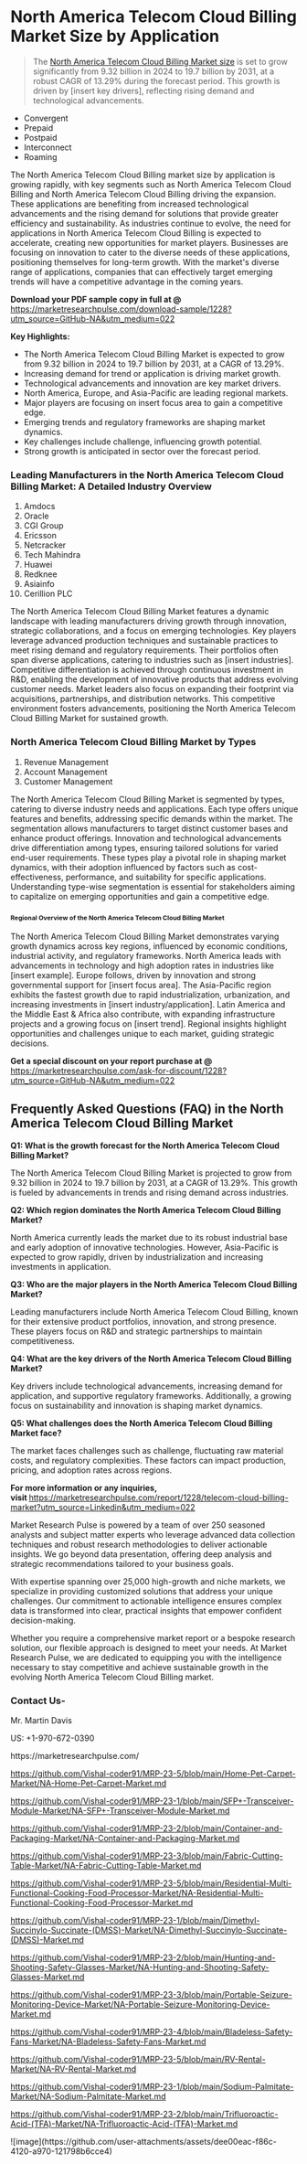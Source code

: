 <h1>North America Telecom Cloud Billing Market&nbsp;Size by Application</h1><blockquote><p>The <a href="https://marketresearchpulse.com/download-sample/1228?utm_source=GitHub-NA&amp;utm_medium=022">North America Telecom Cloud Billing Market size</a> is set to grow significantly from 9.32 billion in 2024 to 19.7 billion by 2031, at a robust CAGR of 13.29% during the forecast period. This growth is driven by [insert key drivers], reflecting rising demand and technological advancements.</p></blockquote><ul><li>Convergent <li> Prepaid <li> Postpaid <li> Interconnect <li> Roaming</li></ul><p>The North America Telecom Cloud Billing market size by application is growing rapidly, with key segments such as North America Telecom Cloud Billing and North America Telecom Cloud Billing driving the expansion. These applications are benefiting from increased technological advancements and the rising demand for solutions that provide greater efficiency and sustainability. As industries continue to evolve, the need for applications in North America Telecom Cloud Billing is expected to accelerate, creating new opportunities for market players. Businesses are focusing on innovation to cater to the diverse needs of these applications, positioning themselves for long-term growth. With the market's diverse range of applications, companies that can effectively target emerging trends will have a competitive advantage in the coming years.</p><p><strong>Download your PDF sample copy in full at @ </strong><a href="https://marketresearchpulse.com/download-sample/1228?utm_source=GitHub-NA&amp;utm_medium=022">https://marketresearchpulse.com/download-sample/1228?utm_source=GitHub-NA&amp;utm_medium=022</a></p><p><strong>Key Highlights: </strong></p><ul><li>The North America Telecom Cloud Billing Market is expected to grow from 9.32 billion in 2024 to 19.7 billion by 2031, at a CAGR of 13.29%.</li><li>Increasing demand for trend or application is driving market growth.</li><li>Technological advancements and innovation are key market drivers.</li><li>North America, Europe, and Asia-Pacific are leading regional markets.</li><li>Major players are focusing on insert focus area to gain a competitive edge.</li><li>Emerging trends and regulatory frameworks are shaping market dynamics.</li><li>Key challenges include challenge, influencing growth potential.</li><li>Strong growth is anticipated in sector over the forecast period.</li></ul><h3>Leading Manufacturers in the North America Telecom Cloud Billing Market: A Detailed Industry Overview</h3><ol><li>Amdocs</li><li>Oracle</li><li>CGI Group</li><li>Ericsson</li><li>Netcracker</li><li>Tech Mahindra</li><li>Huawei</li><li>Redknee</li><li>Asiainfo</li><li>Cerillion PLC</li></ol><div class="flex max-w-full flex-col flex-grow"><div class="min-h-8 text-message flex w-full flex-col items-end gap-2 whitespace-normal break-words [.text-message+&amp;]:mt-5" dir="auto" data-message-author-role="assistant" data-message-id="fd8432e4-4910-450d-b182-61b7bfb0a01f" data-message-model-slug="gpt-4o"><div class="flex w-full flex-col gap-1 empty:hidden first:pt-[3px]"><div class="markdown prose w-full break-words dark:prose-invert light"><p>The North America Telecom Cloud Billing Market features a dynamic landscape with leading manufacturers driving growth through innovation, strategic collaborations, and a focus on emerging technologies. Key players leverage advanced production techniques and sustainable practices to meet rising demand and regulatory requirements. Their portfolios often span diverse applications, catering to industries such as [insert industries]. Competitive differentiation is achieved through continuous investment in R&amp;D, enabling the development of innovative products that address evolving customer needs. Market leaders also focus on expanding their footprint via acquisitions, partnerships, and distribution networks. This competitive environment fosters advancements, positioning the North America Telecom Cloud Billing Market for sustained growth.</p></div></div></div></div><h3>North America Telecom Cloud Billing Market by Types</h3><ol><li>Revenue Management <li> Account Management <li> Customer Management</li></ol><div class="flex max-w-full flex-col flex-grow"><div class="min-h-8 text-message flex w-full flex-col items-end gap-2 whitespace-normal break-words [.text-message+&amp;]:mt-5" dir="auto" data-message-author-role="assistant" data-message-id="084470be-0bb7-4664-bddf-5156b4f41249" data-message-model-slug="gpt-4o-mini"><div class="flex w-full flex-col gap-1 empty:hidden first:pt-[3px]"><div class="markdown prose w-full break-words dark:prose-invert light"><p>The North America Telecom Cloud Billing Market is segmented by types, catering to diverse industry needs and applications. Each type offers unique features and benefits, addressing specific demands within the market. The segmentation allows manufacturers to target distinct customer bases and enhance product offerings. Innovation and technological advancements drive differentiation among types, ensuring tailored solutions for varied end-user requirements. These types play a pivotal role in shaping market dynamics, with their adoption influenced by factors such as cost-effectiveness, performance, and suitability for specific applications. Understanding type-wise segmentation is essential for stakeholders aiming to capitalize on emerging opportunities and gain a competitive edge.</p></div></div></div></div><h3><span style="font-size: 11px;">Regional Overview of the North America Telecom Cloud Billing Market</span></h3><div class="flex max-w-full flex-col flex-grow"><div class="min-h-8 text-message flex w-full flex-col items-end gap-2 whitespace-normal break-words [.text-message+&amp;]:mt-5" dir="auto" data-message-author-role="assistant" data-message-id="e9038762-ce64-4e30-91c9-9bd413514231" data-message-model-slug="gpt-4o-mini"><div class="flex w-full flex-col gap-1 empty:hidden first:pt-[3px]"><div class="markdown prose w-full break-words dark:prose-invert light"><p>The North America Telecom Cloud Billing Market demonstrates varying growth dynamics across key regions, influenced by economic conditions, industrial activity, and regulatory frameworks. North America leads with advancements in technology and high adoption rates in industries like [insert example]. Europe follows, driven by innovation and strong governmental support for [insert focus area]. The Asia-Pacific region exhibits the fastest growth due to rapid industrialization, urbanization, and increasing investments in [insert industry/application]. Latin America and the Middle East &amp; Africa also contribute, with expanding infrastructure projects and a growing focus on [insert trend]. Regional insights highlight opportunities and challenges unique to each market, guiding strategic decisions.</p></div></div></div></div><p><strong>Get a special discount on your report purchase at @ </strong><a href="https://marketresearchpulse.com/ask-for-discount/1228?utm_source=GitHub-NA&amp;utm_medium=022">https://marketresearchpulse.com/ask-for-discount/1228?utm_source=GitHub-NA&amp;utm_medium=022</a></p><h2>Frequently Asked Questions (FAQ) in the North America Telecom Cloud Billing Market</h2><p><strong>Q1: What is the growth forecast for the North America Telecom Cloud Billing Market?</strong></p><p>The North America Telecom Cloud Billing Market is projected to grow from 9.32 billion in 2024 to 19.7 billion by 2031, at a CAGR of 13.29%. This growth is fueled by advancements in trends and rising demand across industries.</p><p><strong>Q2: Which region dominates the North America Telecom Cloud Billing Market?</strong></p><p>North America currently leads the market due to its robust industrial base and early adoption of innovative technologies. However, Asia-Pacific is expected to grow rapidly, driven by industrialization and increasing investments in application.</p><p><strong>Q3: Who are the major players in the North America Telecom Cloud Billing Market?</strong></p><p>Leading manufacturers include North America Telecom Cloud Billing, known for their extensive product portfolios, innovation, and strong presence. These players focus on R&amp;D and strategic partnerships to maintain competitiveness.</p><p><strong>Q4: What are the key drivers of the North America Telecom Cloud Billing Market?</strong></p><p>Key drivers include technological advancements, increasing demand for application, and supportive regulatory frameworks. Additionally, a growing focus on sustainability and innovation is shaping market dynamics.</p><p><strong>Q5: What challenges does the North America Telecom Cloud Billing Market face?</strong></p><p>The market faces challenges such as challenge, fluctuating raw material costs, and regulatory complexities. These factors can impact production, pricing, and adoption rates across regions.</p><p><strong>For more information or any inquiries, visit&nbsp;</strong><a href="https://marketresearchpulse.com/report/1228/telecom-cloud-billing-market?utm_source=Linkedin&utm_medium=022">https://marketresearchpulse.com/report/1228/telecom-cloud-billing-market?utm_source=Linkedin&utm_medium=022</a></p><p>Market Research Pulse is powered by a team of over 250 seasoned analysts and subject matter experts who leverage advanced data collection techniques and robust research methodologies to deliver actionable insights. We go beyond data presentation, offering deep analysis and strategic recommendations tailored to your business goals.</p><p>With expertise spanning over 25,000 high-growth and niche markets, we specialize in providing customized solutions that address your unique challenges. Our commitment to actionable intelligence ensures complex data is transformed into clear, practical insights that empower confident decision-making.</p><p>Whether you require a comprehensive market report or a bespoke research solution, our flexible approach is designed to meet your needs. At Market Research Pulse, we are dedicated to equipping you with the intelligence necessary to stay competitive and achieve sustainable growth in the evolving North America Telecom Cloud Billing market.</p><h3><strong>Contact Us-</strong></h3><p>Mr. Martin Davis</p><p>US: +1-970-672-0390</p><p>https://marketresearchpulse.com/</p><p><a href="https://github.com/Vishal-coder91/MRP-23-5/blob/main/Home-Pet-Carpet-Market/NA-Home-Pet-Carpet-Market.md">https://github.com/Vishal-coder91/MRP-23-5/blob/main/Home-Pet-Carpet-Market/NA-Home-Pet-Carpet-Market.md</a></p><p><a href="https://github.com/Vishal-coder91/MRP-23-1/blob/main/SFP+-Transceiver-Module-Market/NA-SFP+-Transceiver-Module-Market.md">https://github.com/Vishal-coder91/MRP-23-1/blob/main/SFP+-Transceiver-Module-Market/NA-SFP+-Transceiver-Module-Market.md</a></p><p><a href="https://github.com/Vishal-coder91/MRP-23-2/blob/main/Container-and-Packaging-Market/NA-Container-and-Packaging-Market.md">https://github.com/Vishal-coder91/MRP-23-2/blob/main/Container-and-Packaging-Market/NA-Container-and-Packaging-Market.md</a></p><p><a href="https://github.com/Vishal-coder91/MRP-23-3/blob/main/Fabric-Cutting-Table-Market/NA-Fabric-Cutting-Table-Market.md">https://github.com/Vishal-coder91/MRP-23-3/blob/main/Fabric-Cutting-Table-Market/NA-Fabric-Cutting-Table-Market.md</a></p><p><a href="https://github.com/Vishal-coder91/MRP-23-5/blob/main/Residential-Multi-Functional-Cooking-Food-Processor-Market/NA-Residential-Multi-Functional-Cooking-Food-Processor-Market.md">https://github.com/Vishal-coder91/MRP-23-5/blob/main/Residential-Multi-Functional-Cooking-Food-Processor-Market/NA-Residential-Multi-Functional-Cooking-Food-Processor-Market.md</a></p><p><a href="https://github.com/Vishal-coder91/MRP-23-1/blob/main/Dimethyl-Succinylo-Succinate-(DMSS)-Market/NA-Dimethyl-Succinylo-Succinate-(DMSS)-Market.md">https://github.com/Vishal-coder91/MRP-23-1/blob/main/Dimethyl-Succinylo-Succinate-(DMSS)-Market/NA-Dimethyl-Succinylo-Succinate-(DMSS)-Market.md</a></p><p><a href="https://github.com/Vishal-coder91/MRP-23-2/blob/main/Hunting-and-Shooting-Safety-Glasses-Market/NA-Hunting-and-Shooting-Safety-Glasses-Market.md">https://github.com/Vishal-coder91/MRP-23-2/blob/main/Hunting-and-Shooting-Safety-Glasses-Market/NA-Hunting-and-Shooting-Safety-Glasses-Market.md</a></p><p><a href="https://github.com/Vishal-coder91/MRP-23-3/blob/main/Portable-Seizure-Monitoring-Device-Market/NA-Portable-Seizure-Monitoring-Device-Market.md">https://github.com/Vishal-coder91/MRP-23-3/blob/main/Portable-Seizure-Monitoring-Device-Market/NA-Portable-Seizure-Monitoring-Device-Market.md</a></p><p><a href="https://github.com/Vishal-coder91/MRP-23-4/blob/main/Bladeless-Safety-Fans-Market/NA-Bladeless-Safety-Fans-Market.md">https://github.com/Vishal-coder91/MRP-23-4/blob/main/Bladeless-Safety-Fans-Market/NA-Bladeless-Safety-Fans-Market.md</a></p><p><a href="https://github.com/Vishal-coder91/MRP-23-5/blob/main/RV-Rental-Market/NA-RV-Rental-Market.md">https://github.com/Vishal-coder91/MRP-23-5/blob/main/RV-Rental-Market/NA-RV-Rental-Market.md</a></p><p><a href="https://github.com/Vishal-coder91/MRP-23-1/blob/main/Sodium-Palmitate-Market/NA-Sodium-Palmitate-Market.md">https://github.com/Vishal-coder91/MRP-23-1/blob/main/Sodium-Palmitate-Market/NA-Sodium-Palmitate-Market.md</a></p><p><a href="https://github.com/Vishal-coder91/MRP-23-2/blob/main/Trifluoroactic-Acid-(TFA)-Market/NA-Trifluoroactic-Acid-(TFA)-Market.md">https://github.com/Vishal-coder91/MRP-23-2/blob/main/Trifluoroactic-Acid-(TFA)-Market/NA-Trifluoroactic-Acid-(TFA)-Market.md</a></p>
![image](https://github.com/user-attachments/assets/dee00eac-f86c-4120-a970-121798b6cce4)
